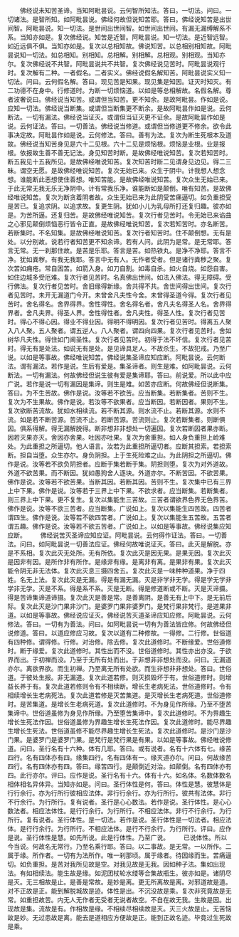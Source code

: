 <!-- { "loadSidebar": true } -->
　　佛经说未知苦圣谛。当知阿毗昙说。云何智所知法。答曰。一切法。问曰。一切诸法。是智所知。如阿毗昙说。佛经何故但说知苦耶。答曰。佛经说知苦是出世间智。阿毗昙说。知一切法。是世间出世间智。如世间出世间。有漏无漏缚解系不系。当知亦如是。复次佛经说。知苦是近智。阿毗昙说。知一切法。是近智远智。如近远俱不俱。当知亦如是。复次以总相知故。佛说知苦。以总相别相知故。阿毗昙说知一切法。如总相知。别相知。总相解。别相解。总相观。别相观。当知亦尔。复次佛经说不共智。阿毗昙说共不共智。复次佛经说见苦时。阿毗昙说观行时。复次解有二种。一者假名。二者实义。佛经说假名解知苦。阿毗昙说实义知一切法。问曰。云何假名解。答曰。现见苦是知果。现见集是知因。证灭时知灭。有二功德不在身中。行修道时。为断一切烦恼道。以如是等总相解故。名假名解。尊者波奢说曰。佛经说当知苦。或谓但当知苦。更不知余。是故阿毗昙。作如是说。应知一切法。佛经说当断集。或谓但当断集更不断余。是故阿毗昙作如是说。云何断法。一切有漏法。佛经说当证灭。或谓但当证灭更不证余。是故阿毗昙作如是说。云何证法。答曰。一切善法。佛经说当修道。或谓但当修道更不修余。欲令此事决定故。阿毗昙作如是说。云何修法。答曰。善有为法。复次为断生死根本及道故。佛经说当知苦身见是六十二见根。六十二见是烦恼根。烦恼是业根。业是报根。依报故生善不善无记法。身见知苦时断。是故佛经唯说知苦。复次若知苦时。断五我见十五我所见。是故佛经唯说知苦。复次知苦时断二见谓身见边见。得二三昧。谓空无愿。是故佛经唯说知苦。复次无始已来。众生于阴中。计我想人想念想。谁能断此恶想使住善想。唯知苦能。是故佛经唯说知苦。复次众生无始已来。于此无常无我无乐无净阴中。计有常我乐净。谁能断如是颠倒。唯有知苦。是故佛经唯说知苦。复次为断贪着阴者故。众生无始已来为此阴受苦痛逼切。如负重担受是苦已。复追求阴。以追求故。复更生阴。犹如小儿为乳母所打还复归趣。彼亦如是。为苦所逼。还复归苦。是故佛经唯说知苦。复次行者见苦时。令无始已来谄曲之心邪见颠倒烦恼恶行皆令正直。是故佛经唯说知苦。复次若知苦时。亦名断苦。若断集时。不名知集。是故佛经唯说知苦。复次行者知苦时。住不颠倒想。无有是处。以分别故。说若行者知苦更不知余谛。若有人问。此阴为是常。是无常耶。答言无常。无一刹那住故。是苦是乐耶。答言是苦。如热铁丸。是净不净耶。答言不净。犹如粪秽。有我无我耶。答言中无有人。无作者受者。但是诸行粪秽之聚。复次苦如痈疮。常自困苦。如箭入身。如刀自割。如毒自杀。如火自烧。如怨自害。如住边城多受厄难。复次行者见苦时。名真佛出世间。如法入佛法。得无障碍。受行佛法。复次行者见苦时。舍旧缘得新缘。舍共得不共。舍世间得出世间。复次行者见苦时。未开无漏道门今开。未曾舍凡夫性今舍。未曾得圣道今得。复次行者见苦时。舍名得名。舍界得界。舍性得性。舍名得名者。舍凡夫名得圣人名。舍界得界者。舍凡夫界。得圣人界。舍性得性者。舍凡夫性。得圣人性。复次行者见苦时。得心不得心因。得业不得业因。得明不得明因。复次行者见苦时。得离五人聚入八人聚。五人聚者。谓五逆人。八人聚者。谓四向四果。复次行者见苦时。舍如树华凡夫性。得住如门阃圣性。复次行者见苦时。初得于法不坏信。复次行者见苦时。得无有是处法。如说无有是处。是见谛具足人。不故杀生。不故犯戒。乃至广说。以如是等事故。佛经唯说知苦。佛经说集圣谛应知应断。阿毗昙说。云何断法。谓有漏法。若作是说。生后有爱是。集圣谛者。则生是难。如阿毗昙说。云何断法。一切有漏法。何故佛经但说生彼有爱是集谛耶。答曰。前说爱。所以此中应广说。若作是说一切有漏因是集谛。则生是难。如苦亦应断。何故佛经但说断集。答曰。为不生苦故。佛作是说。汝等若不欲苦。应当断集。若断集者。苦则不生。复次为不生果故。佛作是说。若汝等不欲果者。应当断因。若断因者。果则不生。复次欲断苦流故。犹如水相续流。若不断其源。则水流不止。若断其源。水则不流。如是若不断苦源。苦流不止。若断苦源。苦流则止。复次若断集者。则断俱因。俱系得解。得无漏解脱得。断非想非非想处一切遍因。复次若断因者果亦断。因若灭果亦灭。舍因亦舍果。吐因亦吐果。复次为舍重担。如人身负重担上崄难处。为此重担之所逼切。他人语言。汝若为此重担所逼切者。应断其担索。若担索断。担自当堕。众生亦尔。身负阴担。上于生死险难之山。为此阴担之所逼切。佛作是说。汝等若不欲负阴担者。应断于集若断于集。阴担则堕。复次为对外道故。外道不欲苦果。而不断因。犹如愚狗舍人逐块。外道亦尔。不断苦因。不欲苦果。佛作是说。汝等若不欲苦果。当断其因。若断其因。苦则不生。复次集中已有三界上中下果。佛作是说。汝等若于三界上中下果。不欲求者。应当断集。若断集者。则三界上中下果。更不复生。复次以集能生三苦故。三苦者谓欲界色界无色界苦。佛作是说。汝等不欲三苦者。应当断集。广说如上。复次以集能生四苦故。四苦者谓四生。佛作是说。汝等若不欲四苦者。广说如上。复次以集能生五苦故。五苦者谓五趣。佛作是说。汝等若不欲五苦者。广说如上。以如是等事故。佛经说集应知应断。
　　佛经说苦灭圣谛应知应证。阿毗昙说。云何得作证法。答曰。一切善法。问曰。如阿毗昙说一切善法应证。佛经何故唯说证灭。答曰。此灭是解脱。亦是不系相。复次此灭无处所。无有所依。复次此灭是因无果。是果无因。复次此灭是因非有因。是所作非有所作。是缘非有缘。是离非有离。是果非有果。复次此灭能令阴无非无法体。复次此灭息三摄四舍五。复次此灭是一味种种道果。净于四姓。名无上法。复次此灭是无漏。得是有漏无漏。灭是非学非无学。得是学无学非学非无学。灭是不系。得是系不系。灭是无断。得是修道断或不断。灭是灭谛摄。得是苦谛集谛道谛摄。复次此灭是善是常。是善离阴。是善无有上中下。是无前后际。复次此灭是沙门果非沙门。是婆罗门果非婆罗门。是梵行果非梵行。是道果非道。以如是等事故。佛经说应证灭。佛经说苦灭道圣谛应知应修。阿毗昙说。云何修法。答曰。一切有为善法。问曰。如阿毗昙说一切有为善法皆应修。何故佛经但说修道。答曰。以道应修应习故。复次以道有二种修故。一得修。二行修。世俗道有四种修。谓得修。行修。对治修。除去修。复次此道修时。不断缘爱。世俗道修时。断于缘爱。复次此道修时。其性出而不没。世俗道修时。其性亦出亦没。于欲界而出。于初禅而没。乃至于无所有处而出。于非想非非想处而没。问曰。无漏道亦尔。离欲界欲。而生初禅。乃至离无所有处欲。而生非想非非想处。答曰。世俗道。于彼处生报。非无漏道。复次此道若修。则灭损毁坏于有。世俗道修时。则增益长养于有。复次此道若修则令有不相续断。增长生老病死法。世俗道修时。令有相续增长生老病死法。复次此道若修是灭苦集道。是灭增长生老病死道。世俗道修时。是苦集道。是增长生老病死道。复次此道修时。不为身见作所缘。乃至不堕苦集谛中。世俗道虽修为身见作所缘。乃至堕苦集谛中。复次此道修时。不为界趣生增长生死法作因。世俗道虽修为界趣生增长生死法作因。复次此道修时。能尽界趣生增长生死法。世俗道虽修不能尽界趣生增长生死法。复次此道修时。是沙门是沙门果。是婆罗门是婆罗门果。是梵行是梵行果是有果。以如是等事故。佛经唯说修道。问曰。圣行名有十六种。体有几耶。答曰。或有说者。名有十六体有七。缘苦四行。名有四体亦有四。缘集四行。名有四体有一。缘灭道亦尔。问曰。何故缘苦四行。名有四体亦有四。答曰。缘苦四行。是颠倒近对治。如颠倒。名有四体亦有四。此行亦尔。评曰。应作是说。圣行名有十六。体有十六。如名体。名数体数名相体相名异体异。当知亦如是。问曰。圣行体性是何。答曰。体性是慧。彼慧体是行行余行。亦为行所行彼相应法体。非行行余行。亦为行所行。彼共有法体。非行不行余行。为行所行。复有说者。圣行是心心数法。若作是说。圣行体性。是心心数法者。相应法体性。是行行余行。为行所行。不相应法体。非行不行余行。为行所行。复有说者。圣行体性。是一切法。若作是说。圣行体性是一切法者。相应法体。是行行余行。为行所行。不相应法体。是行不行余行。为行所行。评曰。应作是说。圣行体性是慧。如先所说。此是行体性。乃至广说。
　　已说体性。所以今当说。何故名无常行。乃至名乘行耶。答曰。以二事故。是无常。一以所作。二属于缘。所作者。一切有为法所作。唯一刹那顷。属于缘者。待因缘而生。苦痛逼切。如负重担。是苦对我所见故是空。对我见故是无我。因如种子法。集如出现法。有如相续法。能生故是缘。如泥团杖轮水缕等合集故瓶生。彼亦如是。诸阴尽是灭。无三相故是止。是善是常故。是妙是离。更无所离故是离。对邪道故是道。对不正故是正。能到解脱城故是迹。体性是出。不沉没故是乘。复次非究竟故是无常。如重担故苦。内无人无作者无受者无说者故空。不自在故无我。生故是因。出现故是集。流故是有。作相故是缘。不相续尽相续故是灭。灭三火故是止。无苦恼故是妙。无过患故是离。能去是道相应方便故是正。能到正故名迹。毕竟过生死故是乘。
